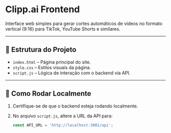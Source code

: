 # Clipp.ai Frontend

Interface web simples para gerar cortes automáticos de vídeos no formato vertical (9:16) para TikTok, YouTube Shorts e similares.

---

## 📁 Estrutura do Projeto

* `index.html` – Página principal do site.
* `style.css` – Estilos visuais da página.
* `script.js` – Lógica de interação com o backend via API.

---

## 🚀 Como Rodar Localmente

1. Certifique-se de que o backend esteja rodando localmente.
2. No arquivo `script.js`, altere a URL da API para:

   ```js
   const API_URL = 'http://localhost:3001/api';
   ```
